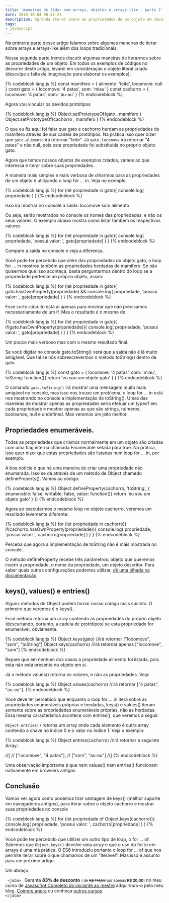 ```yaml
---
title: 'maneiras de lidar com arrays, objetos e arrays-like - parte 2'
date: 2018-10-04 08:47:23
description: Aprenda iterar sobre as propriedades de um objeto em Javascript..
tags:
- javascript
---
```

Na [primeira parte desse artigo](/blog/maneiras-de-lidar-com-arrays-objetos-e-arrays-like-parte-1/) falamos sobre algumas maneiras de iterar sobre arrays e arrays-like além dos loops tradicionais.

Nessa segunda parte iremos discutir algumas maneiras de iterarmos sobre as propriedades de um objeto. 
Em todos os exemplos de códigos no decorrer deste artigo, levarei em consideração o objeto literal criado (desculpe a falta de imaginação para elaborar os exemplos):

{% codeblock lang:js %}
const mamifero = {
  alimento: 'leite',
  locomove: null
}
const gato = {
  locomove: '4 patas',
  som: 'miau'
}
const cachorro = {
  locomove: '4 patas',
  som: 'au-au'
}
{% endcodeblock %}

Agora vou vincular os devidos protótipos

{% codeblock lang:js %}
Object.setPrototypeOf(gato , mamifero )
Object.setPrototypeOf(cachorro , mamifero )
{% endcodeblock %}

O que eu fiz aqui foi falar que gato e cachorro herdam as propriedades de mamifero através de sua cadeia de protótipos.
Na prática isso quer dizer que <code>gato.alimento</code> irá retornar "leite". Já <code>gato.locomove</code> irá retornar "4 patas" e não null, pois esta propriedade foi substituída no próprio objeto gato.

Agora que temos nossos objetos de exemplos criados, vamos ao que interessa e iterar sobre suas propriedades.

A maneira mais simples e mais verbosa de olharmos para as propriedades de um objeto é utilizando o loop for ... in. Veja no exemplo:

{% codeblock lang:js %}
for (let propriedade in gato){
  console.log( propriedade )
}
{% endcodeblock %}

Isso irá mostrar no console a saída:
locomove
som
alimento

Ou seja, serão mostrados no console os nomes das propriedades, e não os seus valores. O exemplo abaixo mostra como listar também os respectivos valores

{% codeblock lang:js %}
for (let propriedade in gato){
  console.log( propriedade, 'possui valor: ', gato[propriedade] )
}
{% endcodeblock %}

Compare a saída no console e veja a diferença.

Você pode ter percebido que além das propriedades do objeto gato, o loop for ... in mostrou também as propriedades herdadas de mamifero. Se não quisermos que isso aconteça, basta perguntarmos dentro do loop se a propriedade pertence ao próprio objeto, assim:

{% codeblock lang:js %}
for (let propriedade in gato){
  gato.hasOwnProperty(propriedade) && console.log( propriedade, 'possui valor: ', gato[propriedade] )
}
{% endcodeblock %}

Esse curto-circuito está aí apenas para mostrar que não precisamos necessariamente de um if. Mas o resultado é o mesmo de:

{% codeblock lang:js %}
for (let propriedade in gato){
  if(gato.hasOwnProperty(propriedade)){
   console.log( propriedade, 'possui valor: ', gato[propriedade] )
  }
}
{% endcodeblock %}

Um pouco mais verboso mas com o mesmo resultado final.

Se você digitar no console gato.toString() verá que a saída não é lá muito amigável. Que tal se nós sobrescrevermos o método toString() dentro de gato

{% codeblock lang:js %}
const gato = {
  locomove: '4 patas',
  som: 'miau',
  toString: function(){
    return 'eu sou um objeto gato'
  }
}
{% endcodeblock %}

O comando <code>gato.toString()</code> irá mostrar uma mensagem muito mais amigável no console, mas isso nos trouxe um problema, o loop for ... in está nos mostrando no console a implementação de toString(). 
Umas das maneiras de mostrar apenas as propriedades seria efetuar um typeof em cada propriedade e mostrar apenas as que são strings, números, booleanos, null e undefined. Mas veremos um jeito melhor.

## Propriedades enumeráveis.

Todas as propriedades que criamos normalmente em um objeto são criadas com uma flag interna chamada Enumerable setada para true. Na prática, isso quer dizer que estas propriedades são listadas num loop for ... in, por exemplo.

A boa notícia é que há uma maneira de criar uma propriedade não enumarada. Isso se dá através de um método de Object chamado defineProperty(). Vamos ao código:

{% codeblock lang:js %}
Object.defineProperty(cachorro, 'toString', {
  enumerable: false, 
  writable: false,
  value: function(){
  return 'eu sou um objeto gato'
}
})
{% endcodeblock %}

Agora ao executarmos o mesmo loop no objeto cachorro, veremos um resultado levemente diferente:

{% codeblock lang:js %}
for (let propriedade in cachorro){
  if(cachorro.hasOwnProperty(propriedade)){
   console.log( propriedade, 'possui valor: ', cachorro[propriedade] )
  }
}
{% endcodeblock %}

Perceba que agora a implementação de toString não é mais mostrada no console.

O método defineProperty recebe três parâmetros: objeto que queremos inserir a propriedade, o nome da propriedade, um objeto descritor. Para saber quais outras configurações podemos utilizar, [dê uma olhada na documentação](https://developer.mozilla.org/pt-BR/docs/Web/JavaScript/Reference/Global_Objects/Object/defineProperty)

## keys(), values() e entries()

Alguns métodos de Object podem tornar nosso código mais sucinto. O primeiro que veremos é o keys().

Esse método retorna um array contendo as propriedades do próprio objeto (descartando, portanto, a cadeia de protótipos) se esta propriedade for enumerável, obviamente.

{% codeblock lang:js %}
Object.keys(gato) //irá retornar ["locomove", "som", "toString"] 
Object.keys(cachorro) //irá retornar apenas ["locomove", "som"]
{% endcodeblock %}

Repare que em nenhum dos casos a propriedade alimento foi listada, pois esta não está presente no objeto em si.

Já o método values() retorna os valores, e não as propriedades. Veja:

{% codeblock lang:js %}
Object.values(cachorro) //irá retornar ["4 patas", "au-au"].
{% endcodeblock %}

Você deve ter percebido que enquanto o loop for ... in itera sobre as propriedades enumeráveis próprias e herdadas, keys() e values() iteram somente sobre as propriedades enumeráveis próprias, não as herdadas. Essa mesma característica acontece com entries(), que veremos a seguir.

```Object.entries()``` retorna um array onde cada elemento é outra array contendo a chave no índice 0 e o valor no índice 1. Veja o exemplo:

{% codeblock lang:js %}
Object.entries(cachorro) //irá retornar a seguinte Array:

//[
//  ["locomove", "4 patas"],
//  ["som", "au-au"]
//] 
{% endcodeblock %}

Uma observação importante é que nem values() nem entries() funcionam nativamente em browsers antigos

## Conclusão

Vamos ver agora como podemos tirar vantagem de keys() (melhor suporte em navegadores antigos), para iterar sobre o objeto cachorro e mostrar suas propriedades no console

{% codeblock lang:js %}
for (let propriedade of Object.keys(cachorro)){
  console.log( propriedade, 'possui valor: ', cachorro[propriedade] )
}
{% endcodeblock %}

Você pode ter percebido que utilizei um outro tipo de loop, o for ... of. Sabemos que ```Object.keys()``` devolve uma array e que o uso do for in em arrays é uma má prática. O ES6 introduziu portanto o loop for ... of que nos permite iterar sobre o que chamamos de um "iterável". Mas isso é assunto para um próximo artigo.

Um abraço

<code> &lt;jaba&gt; </code>
Garanta <b>83% de desconto</b>  <small>( de <del>R$ 114,99</del> por apenas <b>R$ 20,00</b>)</small> no meu curso de [Javascript Completo do iniciante ao mestre](https://www.udemy.com/javascript-completo-2018-do-iniciante-ao-mestre/?couponCode=PROSITE23) adquirindo-o pelo meu blog. [Compre agora](https://www.udemy.com/javascript-completo-2018-do-iniciante-ao-mestre/?couponCode=PROSITE23) ou conheça [outros cursos](/cursos).
<code> &lt;/jaba&gt; </code>

